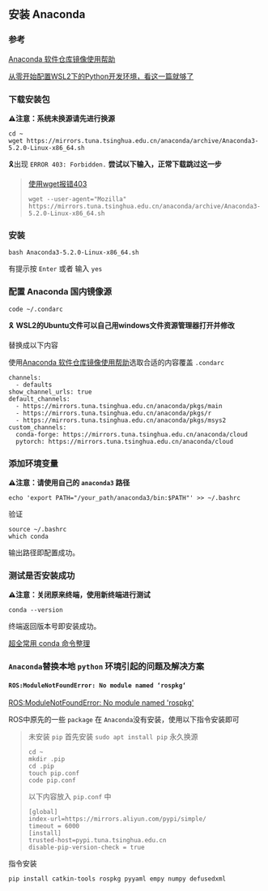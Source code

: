 ## 安装 Anaconda

### 参考

[Anaconda 软件仓库镜像使用帮助](https://help.mirrors.cernet.edu.cn/anaconda/)

[从零开始配置WSL2下的Python开发环境，看这一篇就够了](https://ymzhangcs.com/posts/wsl-configuration/)

### 下载安装包

**⚠️注意：系统未换源请先进行换源**

```shell
cd ~
wget https://mirrors.tuna.tsinghua.edu.cn/anaconda/archive/Anaconda3-5.2.0-Linux-x86_64.sh
```

🎗️出现 `ERROR 403: Forbidden.`  **尝试以下输入，正常下载跳过这一步**
> [使用wget报错403](https://blog.csdn.net/m0_46225620/article/details/133769790)
>```shell
>wget --user-agent="Mozilla" https://mirrors.tuna.tsinghua.edu.cn/anaconda/archive/Anaconda3-5.2.0-Linux-x86_64.sh
>```

### 安装

```shell
bash Anaconda3-5.2.0-Linux-x86_64.sh
```

有提示按 `Enter` 或者 输入 `yes`

### 配置 Anaconda 国内镜像源

```shell
code ~/.condarc
```
🎗️ **WSL2的Ubuntu文件可以自己用windows文件资源管理器打开并修改**

替换成以下内容

使用[Anaconda 软件仓库镜像使用帮助](https://help.mirrors.cernet.edu.cn/anaconda/)选取合适的内容覆盖 `.condarc`

```shell
channels:
  - defaults
show_channel_urls: true
default_channels:
  - https://mirrors.tuna.tsinghua.edu.cn/anaconda/pkgs/main
  - https://mirrors.tuna.tsinghua.edu.cn/anaconda/pkgs/r
  - https://mirrors.tuna.tsinghua.edu.cn/anaconda/pkgs/msys2
custom_channels:
  conda-forge: https://mirrors.tuna.tsinghua.edu.cn/anaconda/cloud
  pytorch: https://mirrors.tuna.tsinghua.edu.cn/anaconda/cloud
```

### 添加环境变量 

**⚠️注意：请使用自己的 `anaconda3` 路径**

```shell
echo 'export PATH="/your_path/anaconda3/bin:$PATH"' >> ~/.bashrc
```

验证

```shell
source ~/.bashrc
which conda
```

输出路径即配置成功。

### 测试是否安装成功

**⚠️注意：关闭原来终端，使用新终端进行测试**

```shell
conda --version
```

终端返回版本号即安装成功。

[超全常用 conda 命令整理](https://zhuanlan.zhihu.com/p/24478448255)

### `Anaconda`替换本地 `python` 环境引起的问题及解决方案

#### `ROS:ModuleNotFoundError: No module named ‘rospkg‘`

[ROS:ModuleNotFoundError: No module named 'rospkg'](https://blog.csdn.net/qq_42995327/article/details/119357775)

ROS中原先的一些 `package` 在 `Anaconda`没有安装，使用以下指令安装即可

> 未安装 `pip` 首先安装 `sudo apt install pip`
> 永久换源
> ```shell
> cd ~
> mkdir .pip
> cd .pip
> touch pip.conf
> code pip.conf
> ```
>
> 以下内容放入 `pip.conf` 中
> ```shell
> [global]
> index-url=https://mirrors.aliyun.com/pypi/simple/
> timeout = 6000
> [install]
> trusted-host=pypi.tuna.tsinghua.edu.cn
> disable-pip-version-check = true
> ```

指令安装 

```shell
pip install catkin-tools rospkg pyyaml empy numpy defusedxml
```
